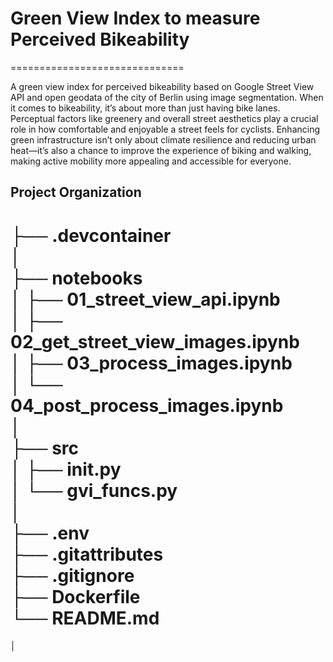 # Green View Index to measure Perceived Bikeability
==============================

A green view index for perceived bikeability based on Google Street View API and open geodata of the city of Berlin using image segmentation. When it comes to bikeability, it’s about more than just having bike lanes. Perceptual factors like greenery and overall street aesthetics play a crucial role in how comfortable and enjoyable a street feels for cyclists. Enhancing green infrastructure isn’t only about climate resilience and reducing urban heat—it’s also a chance to improve the experience of biking and walking, making active mobility more appealing and accessible for everyone.

## Project Organization

├── .devcontainer  
│  
├── notebooks  
│   ├── 01_street_view_api.ipynb  
│   ├── 02_get_street_view_images.ipynb  
│   ├── 03_process_images.ipynb  
│   └── 04_post_process_images.ipynb  
│  
├── src  
│   ├── __init__.py  
│   └── gvi_funcs.py  
│  
├── .env  
├── .gitattributes  
├── .gitignore  
├── Dockerfile  
└── README.md  
=======
│